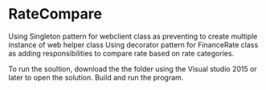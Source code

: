 # RateCompare

Using Singleton pattern for webclient class as preventing to create multiple instance of web helper class
Using decorator pattern for FinanceRate class as adding responsibilities to compare rate based on rate categories.


To run the soultion, download the the folder using the Visual studio 2015 or later to open the solution.
Build and run the program.
